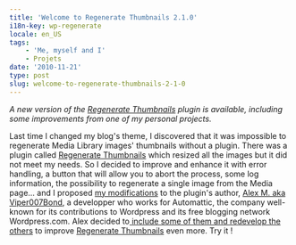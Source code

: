 ```yaml
---
title: 'Welcome to Regenerate Thumbnails 2.1.0'
i18n-key: wp-regenerate
locale: en_US
tags:
    - 'Me, myself and I'
    - Projets
date: '2010-11-21'
type: post
slug: welcome-to-regenerate-thumbnails-2-1-0
---
```


_A new version of the [Regenerate Thumbnails](https://wordpress.org/plugins/regenerate-thumbnails/) plugin is available, including some improvements from one of my personal projects._

<!-- more -->

Last time I changed my blog's theme, I discovered that it was impossible to regenerate Media Library images' thumbnails without a plugin. There was a plugin called [Regenerate Thumbnails](https://wordpress.org/plugins/regenerate-thumbnails/) which resized all the images but it did not meet my needs. So I decided to improve and enhance it with error handling, a button that will allow you to abort the process, some log information, the possibility to regenerate a single image from the Media page… and I proposed [my modifications](https://github.com/borisschapira/RegenThumbs-Stamina "Github Repository of RegenThumbs Stamina, a temporary fork of the plugin Regenerate Thumbnails in order to develop new features") to the plugin's author, [Alex M. aka Viper007Bond](http://www.viper007bond.com), a developper who works for Automattic, the company well-known for its contributions to Wordpress and its free blogging network Wordpress.com. Alex decided to[ include some of them and redevelop the others](https://plugins.trac.wordpress.org/changeset/314024 "Regenerate Thumbnails 2.1.0 Changeset") to improve [Regenerate Thumbnails](https://wordpress.org/plugins/regenerate-thumbnails/) even more. Try it&nbsp;!
